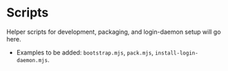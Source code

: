 # Scripts

Helper scripts for development, packaging, and login-daemon setup will go here.

- Examples to be added: `bootstrap.mjs`, `pack.mjs`, `install-login-daemon.mjs`.
